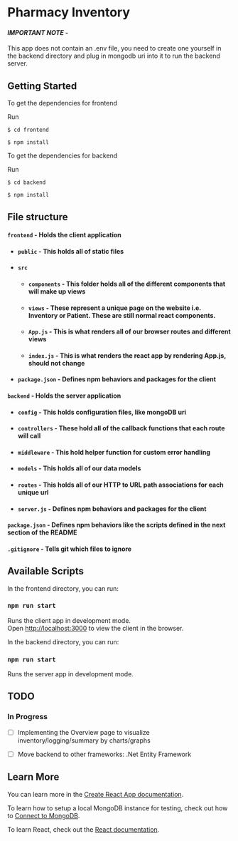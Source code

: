 # Pharmacy Inventory

#### _**IMPORTANT NOTE**_ - 
This app does not contain an .env file, you need to create one yourself in the backend directory and plug in mongodb uri into it to run the backend server.

## Getting Started
To get the dependencies for frontend

Run

`$ cd frontend`

`$ npm install`

To get the dependencies for backend

Run

`$ cd backend`

`$ npm install`


## File structure
#### `frontend` - Holds the client application
- #### `public` - This holds all of static files
- #### `src`
    - #### `components` - This folder holds all of the different components that will make up views
    - #### `views` - These represent a unique page on the website i.e. Inventory or Patient. These are still normal react components.
    - #### `App.js` - This is what renders all of our browser routes and different views
    - #### `index.js` - This is what renders the react app by rendering App.js, should not change
- #### `package.json` - Defines npm behaviors and packages for the client
#### `backend` - Holds the server application
- #### `config` - This holds configuration files, like mongoDB uri
- #### `controllers` - These hold all of the callback functions that each route will call
- #### `middleware` - This hold helper function for custom error handling
- #### `models` - This holds all of our data models
- #### `routes` - This holds all of our HTTP to URL path associations for each unique url
- #### `server.js` - Defines npm behaviors and packages for the client
#### `package.json` - Defines npm behaviors like the scripts defined in the next section of the README
#### `.gitignore` - Tells git which files to ignore


## Available Scripts

In the frontend directory, you can run:

### `npm run start`

Runs the client app in development mode.<br>
Open [http://localhost:3000](http://localhost:3000) to view the client in the browser.

In the backend directory, you can run:

### `npm run start`

Runs the server app in development mode.<br>

## TODO

### In Progress

- [ ] Implementing the Overview page to visualize inventory/logging/summary by charts/graphs
- [ ] Move backend to other frameworks: .Net Entity Framework


## Learn More

You can learn more in the [Create React App documentation](https://facebook.github.io/create-react-app/docs/getting-started).

To learn how to setup a local MongoDB instance for testing, check out how to [Connect to MongoDB](https://docs.mongodb.com/guides/server/drivers/).

To learn React, check out the [React documentation](https://reactjs.org/).
